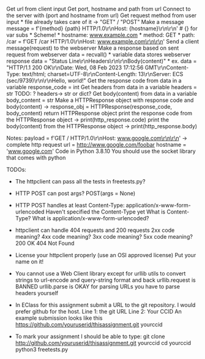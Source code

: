 Get url from client input
Get port, hostname and path from url
Connect to the server with (port and hostname from url)
Get request method from user input
    * file already takes care of it -> "GET" / "POST"
Make a message
    message = f'{method} {path} HTTP/1.0\r\nHost: {hostname}\r\n\r\n' # {} for var subs
            * Scheme! 
            * hostname: www.example.com
            * method: GET
            * path: /car
            = f'GET /car HTTP/1.0\r\nHost: www.example.com\r\n\r\n'
Send a client message(request) to the webserver
Make a response based on sent request from webserver
    data = recvall()
    * variable data stores webserver response
data = "Status Line\r\nHeaders\r\n\r\nBody(content)" 
    * ex. data = "HTTP/1.1 200 OK\r\nDate: Wed, 08 Feb 2023 17:12:56 GMT\r\nContent-Type: text/html; charset=UTF-8\r\nContent-Length: 13\r\nServer: ECS (sec/9739)\r\n\r\nHello, world!" 
Get the response code from data in a variable response_code = int
Get headers from data in a variable headers = str
    TODO: ? headers-> str or dict? 
Get body(content) from data in a variable body_content = str
Make a HTTPResponse object with response code and body(content) -> response_obj = HTTPResponse(response_code, body_content)
return HTTPResponse object 
print the response code from the HTTPResponse object -> print(http_response.code) 
print the body(content) from the HTTPResponse object -> print(http_response.body) 

Notes:
payload = f'GET / HTTP/1.0\r\nHost: www.google.com\r\n\r\n' -> complete http request 
url = http://www.google.com/foobar
hostname = 'www.google.com'
Code in Python 3.8.10
You should use the socket library that comes with python

TODOs:
- The httpclient can pass all the tests in freetests.py? 
- HTTP POST can post args? POST(args = None)
- HTTP POST handles at least Content-Type: application/x-www-form-urlencoded
    Haven't specified the Content-Type yet
    What is Content-Type?
    What is application/x-www-form-urlencoded? 
- httpclient can handle 404 requests and 200 requests
    2xx code meaning?
    4xx code meaning?
    3xx code meaning?
    5xx code meaning?
    200 OK 
    404 Not Found

- License your httpclient properly (use an OSI approved license)
    Put your name on it!
- You cannot use a Web Client library except for urllib utils to convert strings to url-encode and query-string format and back
    urllib.request is BANNED
    urllib.parse is OKAY for parsing URLs
    you have to parse headers yourself

- In EClass for this assignment submit a URL to the git repository. I would prefer github for the host.
    Line 1: the git URL
    Line 2: Your CCID
    An example submission looks like this
        https://github.com/youruserid/thisassignment.git 
        yourccid

- To mark your assignment I should be able to type:
    git clone http://github.com/youruserid/thisassignment.git yourccid
    cd yourccid
    python3 freetests.py

